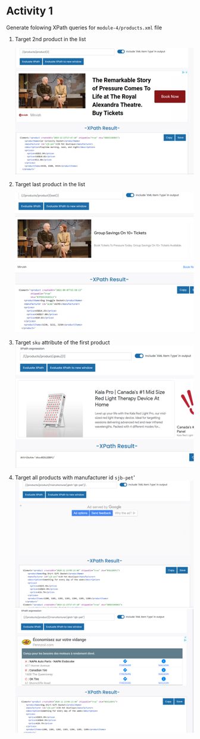 # Activity 1

Generate folowing XPath queries for `module-4/products.xml` file

1. Target 2nd product in the list

    ![//products/product[2]](../assets/xpath1.png)

2. Target last product in the list

    ![(//products/product)[last()]](../assets/xpath2.png)

3. Target `sku` attribute of the first product
    ![(//products/product/@sku)[1])](../assets/xpath3.png)

4. Target all products with manufacturer id `sjb-pet`'
    ![//products/product/manufacturer[@id = 'spb-jet']/..](../assets/xpath4.png)
    ![(//products/product)[manufacturer/@id = 'spb-jet']](../assets/xpath5.png)